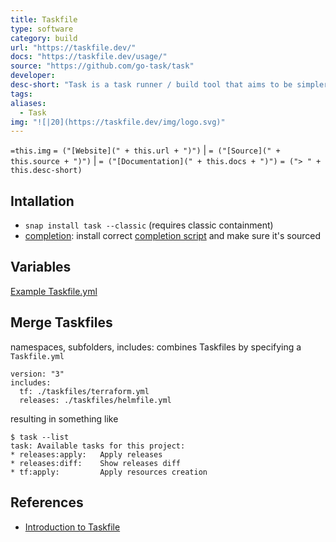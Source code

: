 ```yaml
---
title: Taskfile
type: software
category: build
url: "https://taskfile.dev/"
docs: "https://taskfile.dev/usage/"
source: "https://github.com/go-task/task"
developer:
desc-short: "Task is a task runner / build tool that aims to be simpler and easier to use than, for example, [GNU Make](https://www.gnu.org/software/make/).\nSince it's written in [Go](https://go.dev/), Task is just a single binary and has no other dependencies, which means you don't need to mess with any complicated install setups just to use a build tool.\nOnce [installed](https://taskfile.dev/installation/), you just need to describe your build tasks using a simple [YAML](http://yaml.org/) schema in a file called `Taskfile.yml`.\n"
tags:
aliases:
  - Task
img: "![|20](https://taskfile.dev/img/logo.svg)"
---
```

`=this.img` `= ("[Website](" + this.url + ")")` |  `= ("[Source](" + this.source + ")")` | `= ("[Documentation](" + this.docs + ")")`
`= ("> " + this.desc-short)`
## Intallation
- `snap install task --classic` (requires classic containment)
- [completion](https://taskfile.dev/installation/#setup-completions): install correct [completion script](https://github.com/go-task/task/tree/master/completion) and make sure it's sourced

## Variables
  [Example Taskfile.yml](file://rsc/bash/Taskfile.yml)
  
## Merge Taskfiles
namespaces, subfolders, includes: combines Taskfiles by specifying a `Taskfile.yml`
  ```
  version: "3"
  includes:
    tf: ./taskfiles/terraform.yml
    releases: ./taskfiles/helmfile.yml
  ```
  resulting in something like
  ```
  $ task --list
  task: Available tasks for this project:
  * releases:apply:   Apply releases
  * releases:diff:    Show releases diff
  * tf:apply:         Apply resources creation
  ```


## References
  - [Introduction to Taskfile](https://dev.to/stack-labs/introduction-to-taskfile-a-makefile-alternative-h92)